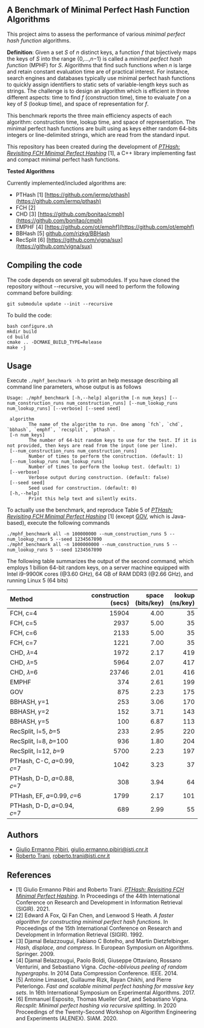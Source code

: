A Benchmark of Minimal Perfect Hash Function Algorithms
----

This project aims to assess the performance of various *minimal perfect hash function* algorithms.

**Definition**:
Given a set *S* of *n* distinct keys, a function *f* that bijectively maps the keys of *S* into the range
{0,...,*n*−1} is called a *minimal perfect hash function* (MPHF) for *S*.
Algorithms that find such functions when *n* is large and retain constant evaluation time are of practical interest.
For instance, search engines and databases typically use minimal perfect hash functions to quickly assign identifiers to static sets of variable-length keys such as strings.
The challenge is to design an algorithm which is efficient in three different aspects: time to find *f* (construction time), time to evaluate *f* on a key of *S* (lookup time), and space of representation for *f*.

This benchmark reports the three main efficiency aspects of each algorithm:  construction time, lookup time, and space of representation.
The minimal perfect hash functions are built using as keys either random 64-bits integers or line-delimited strings, which are read from the standard input.

This repository has been created during the development of [*PTHash: Revisiting FCH Minimal Perfect Hashing*](https://arxiv.org/abs/2104.10402) [1], a C++ library implementing fast and compact minimal perfect hash functions.

**Tested Algorithms**

Currently implemented/included algorithms are:
* PTHash [1] [https://github.com/jermp/pthash](https://github.com/jermp/pthash)
* FCH [2]
* CHD [3] [https://github.com/bonitao/cmph](https://github.com/bonitao/cmph)
* EMPHF [4] [https://github.com/ot/emphf](https://github.com/ot/emphf)
* BBHash [5] [github.com/rizkg/BBHash](github.com/rizkg/BBHash)
* RecSplit [6] [https://github.com/vigna/sux](https://github.com/vigna/sux)


Compiling the code
----
The code depends on several git submodules. If you have cloned the repository without --recursive, you will need to perform the following command before building:
```
git submodule update --init --recursive
```

To build the code:
```
bash configure.sh
mkdir build
cd build
cmake .. -DCMAKE_BUILD_TYPE=Release
make -j
```

Usage
----

Execute `./mphf_benchmark -h` to print an help message describing all command line parameters, whose output is as follows
```
Usage: ./mphf_benchmark [-h,--help] algorithm [-n num_keys] [--num_construction_runs num_construction_runs] [--num_lookup_runs num_lookup_runs] [--verbose] [--seed seed]

 algorithm
        The name of the algorithm to run. One among `fch`, `chd`, `bbhash`, `emphf`, `recsplit`, `pthash`.
 [-n num_keys]
        The number of 64-bit random keys to use for the test. If it is not provided, then keys are read from the input (one per line).
 [--num_construction_runs num_construction_runs]
        Number of times to perform the construction. (default: 1)
 [--num_lookup_runs num_lookup_runs]
        Number of times to perform the lookup test. (default: 1)
 [--verbose]
        Verbose output during construction. (default: false)
 [--seed seed]
        Seed used for construction. (default: 0)
 [-h,--help]
        Print this help text and silently exits.
```

To actually use the benchmark, and reproduce Table 5 of [*PTHash: Revisiting FCH Minimal Perfect Hashing*](https://arxiv.org/abs/2104.10402) [1] (except [GOV](https://github.com/vigna/Sux4J), which is Java-based), execute the following commands
```
./mphf_benchmark all -n 100000000 --num_construction_runs 5 --num_lookup_runs 5 --seed 1234567890
./mphf_benchmark all -n 1000000000 --num_construction_runs 5 --num_lookup_runs 5 --seed 1234567890
```

The following table summarizes the output of the second command, which employs 1 billion 64-bit random keys, on a server machine equipped with Intel i9-9900K cores (@3.60 GHz), 64 GB of RAM DDR3 (@2.66 GHz), and running Linux 5 (64 bits)

| Method      | construction<br>(secs) | space<br>(bits/key) | lookup<br>(ns/key) |
| :--- | ---: | ---: | ---: |
| FCH, c=4    | 15904 | 4.00 | 35 |
| FCH, c=5    |  2937 | 5.00 | 35 |
| FCH, c=6    |  2133 | 5.00 | 35 |
| FCH, c=7    |  1221 | 7.00 | 35 |
| CHD, 𝜆=4    |  1972 | 2.17 | 419 |
| CHD, 𝜆=5    |  5964 | 2.07 | 417 |
| CHD, 𝜆=6    | 23746 | 2.01 | 416 |
| EMPHF       |   374 | 2.61 | 199 |
| GOV         |   875 | 2.23 | 175 |
| BBHASH, 𝛾=1 |   253 | 3.06 | 170 |
| BBHASH, 𝛾=2 |   152 | 3.71 | 143 |
| BBHASH, 𝛾=5 |   100 | 6.87 | 113 |
| RecSplit, l=5, 𝑏=5   |   233 | 2.95 | 220 |
| RecSplit, l=8, 𝑏=100 |   936 | 1.80 | 204 |
| RecSplit, l=12, 𝑏=9  |  5700 | 2.23 | 197 |
| PTHash, C-C, 𝛼=0.99, 𝑐=7 |  1042 | 3.23 | 37 |
| PTHash, D-D, 𝛼=0.88, 𝑐=7 |   308 | 3.94 | 64 |
| PTHash, EF, 𝛼=0.99, 𝑐=6  |  1799 | 2.17 | 101 |
| PTHash, D-D, 𝛼=0.94, 𝑐=7 |   689 | 2.99 | 55 |

Authors
-------
* [Giulio Ermanno Pibiri](http://pages.di.unipi.it/pibiri/), <giulio.ermanno.pibiri@isti.cnr.it>
* [Roberto Trani](), <roberto.trani@isti.cnr.it>


References
-------
* [1] Giulio Ermanno Pibiri and Roberto Trani. [*PTHash: Revisiting FCH Minimal Perfect Hashing*](https://arxiv.org/abs/2104.10402). In Proceedings of the 44th International
Conference on Research and Development in Information Retrieval (SIGIR). 2021.
* [2] Edward A Fox, Qi Fan Chen, and Lenwood S Heath. *A faster algorithm for constructing minimal perfect hash functions*. In Proceedings of the 15th International Conference on Research and Development in Information Retrieval (SIGIR). 1992.
* [3] Djamal Belazzougui, Fabiano C Botelho, and Martin Dietzfelbinger. *Hash, displace, and compress*. In European Symposium on Algorithms. Springer. 2009.
* [4] Djamal Belazzougui, Paolo Boldi, Giuseppe Ottaviano, Rossano Venturini, and Sebastiano Vigna. *Cache-oblivious peeling of random hypergraphs*. In 2014 Data Compression Conference. IEEE. 2014.
* [5] Antoine Limasset, Guillaume Rizk, Rayan Chikhi, and Pierre Peterlongo. *Fast and scalable minimal perfect hashing for massive key sets*. In 16th International Symposium on Experimental Algorithms. 2017.
* [6] Emmanuel Esposito, Thomas Mueller Graf, and Sebastiano Vigna. *Recsplit: Minimal perfect hashing via recursive splitting*. In 2020 Proceedings of the Twenty-Second Workshop on Algorithm Engineering and Experiments (ALENEX). SIAM. 2020.
